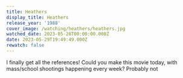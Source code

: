 ```yaml
---
title: Heathers
display_title: Heathers
release_year: '1988'
cover_image: /watching/heathers/heathers.jpg
watched_date: 2023-05-28T00:00:00.000Z
date: 2023-05-29T19:49:49.000Z
rewatch: false
---
```

I finally get all the references! Could you make this movie today, with mass/school shootings happening every week? Probably not
